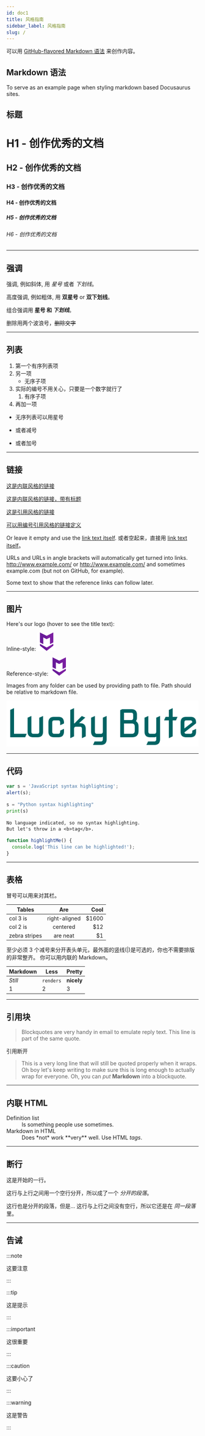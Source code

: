 ```yaml
---
id: doc1
title: 风格指南
sidebar_label: 风格指南
slug: /
---
```


可以用 [GitHub-flavored Markdown 语法](https://github.github.com/gfm/) 来创作内容。

## Markdown 语法

To serve as an example page when styling markdown based Docusaurus sites.

## 标题

# H1 - 创作优秀的文档

## H2 - 创作优秀的文档

### H3 - 创作优秀的文档

#### H4 - 创作优秀的文档

##### H5 - 创作优秀的文档

###### H6 - 创作优秀的文档

---

## 强调

强调, 例如斜体, 用 *星号* 或者 _下划线_。

高度强调, 例如粗体, 用 **双星号** or __双下划线__。

组合强调用 **星号 和 _下划线_**。

删除用两个波浪号，~~删除文字~~

---

## 列表

1. 第一个有序列表项
1. 另一项
   - 无序子项
1. 实际的编号不用关心，只要是一个数字就行了
   1. 有序子项
1. 再加一项

* 无序列表可以用星号

- 或者减号

+ 或者加号

---

## 链接

[这是内联风格的链接](https://www.google.com/)

[这是内联风格的链接，带有标题](https://www.google.com/ "Google's Homepage")

[这是引用风格的链接][arbitrary case-insensitive reference text]

[可以用编号引用风格的链接定义][1]

Or leave it empty and use the [link text itself].
或者空起来，直接用 [link text itself]。

URLs and URLs in angle brackets will automatically get turned into links. http://www.example.com/ or <http://www.example.com/> and sometimes example.com (but not on GitHub, for example).

Some text to show that the reference links can follow later.

[arbitrary case-insensitive reference text]: https://www.mozilla.org/
[1]: http://slashdot.org/
[link text itself]: http://www.reddit.com/

---

## 图片

Here's our logo (hover to see the title text):

Inline-style: ![alt text](https://github.com/adam-p/markdown-here/raw/master/src/common/images/icon48.png 'Logo Title Text 1')

Reference-style: ![alt text][logo]

[logo]: https://github.com/adam-p/markdown-here/raw/master/src/common/images/icon48.png 'Logo Title Text 2'

Images from any folder can be used by providing path to file. Path should be relative to markdown file.

![img](../static/img/lucky-byte.png)

---

## 代码

```javascript
var s = 'JavaScript syntax highlighting';
alert(s);
```

```python
s = "Python syntax highlighting"
print(s)
```

```
No language indicated, so no syntax highlighting.
But let's throw in a <b>tag</b>.
```

```js {2}
function highlightMe() {
  console.log('This line can be highlighted!');
}
```

---

## 表格

冒号可以用来对其栏。

| Tables        |      Are      |   Cool |
| ------------- | :-----------: | -----: |
| col 3 is      | right-aligned | \$1600 |
| col 2 is      |   centered    |   \$12 |
| zebra stripes |   are neat    |    \$1 |

至少必须 3 个减号来分开表头单元，最外面的竖线(|)是可选的，你也不需要排版的非常整齐。
你可以用内联的 Markdown。

| Markdown | Less      | Pretty     |
| -------- | --------- | ---------- |
| _Still_  | `renders` | **nicely** |
| 1        | 2         | 3          |

---

## 引用块

> Blockquotes are very handy in email to emulate reply text. This line is part of the same quote.

引用断开

> This is a very long line that will still be quoted properly when it wraps. Oh boy let's keep writing to make sure this is long enough to actually wrap for everyone. Oh, you can _put_ **Markdown** into a blockquote.

---

## 内联 HTML

<dl>
  <dt>Definition list</dt>
  <dd>Is something people use sometimes.</dd>

  <dt>Markdown in HTML</dt>
  <dd>Does *not* work **very** well. Use HTML <em>tags</em>.</dd>
</dl>

---

## 断行

这是开始的一行。

这行与上行之间用一个空行分开，所以成了一个 _分开的段落_。

这行也是分开的段落，但是...
这行与上行之间没有空行，所以它还是在 _同一段落_ 里。

---

## 告诫

:::note

这要注意

:::

:::tip

这是提示

:::

:::important

这很重要

:::

:::caution

这要小心了

:::

:::warning

这是警告

:::

